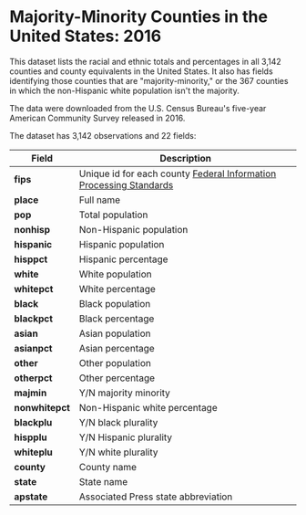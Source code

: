 # Majority-Minority Counties in the United States: 2016

This dataset lists the racial and ethnic totals and percentages in all 3,142 counties and county equivalents in the United States. It also has fields identifying those counties that are "majority-minority," or the 367 counties in which the non-Hispanic white population isn't the majority. 

The data were downloaded from the U.S. Census Bureau's five-year American Community Survey released in 2016.  

The dataset has 3,142 observations and 22 fields:

Field | Description
------------ | ------------- 
**fips** | Unique id for each county [Federal Information Processing Standards](https://en.wikipedia.org/wiki/Federal_Information_Processing_Standards)
**place** | Full name
**pop** | Total population
**nonhisp** | Non-Hispanic population
**hispanic** | Hispanic population
**hisppct** | Hispanic percentage
**white** | White population
**whitepct** | White percentage
**black** | Black population
**blackpct** | Black percentage
**asian** | Asian population
**asianpct** | Asian percentage
**other** | Other population
**otherpct** | Other percentage
**majmin** | Y/N majority minority
**nonwhitepct** | Non-Hispanic white percentage
**blackplu** | Y/N black plurality
**hispplu** | Y/N Hispanic plurality
**whiteplu** | Y/N white plurality
**county** | County name 
**state** | State name
**apstate** | Associated Press state abbreviation